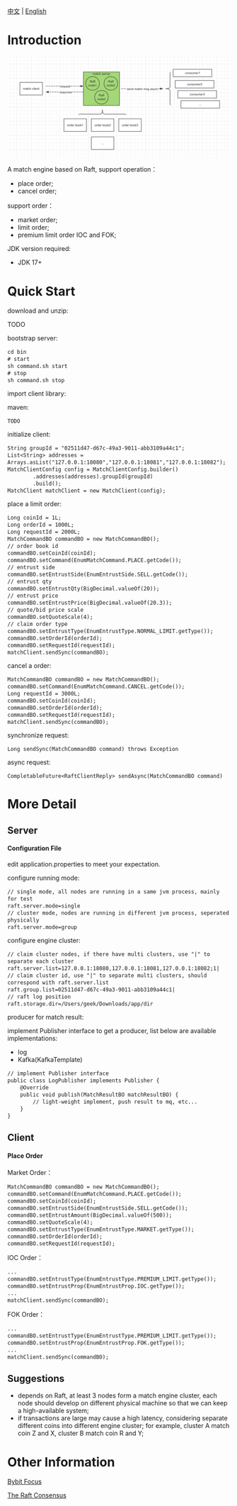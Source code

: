 [中文](README.md) | [English](README_EN.md)
# Introduction
![process.png](asset%2Fprocess.png)

A match engine based on Raft, support operation：
- place order;
- cancel order;

support order：
- market order;
- limit order;
- premium limit order IOC and FOK;

JDK version required:
- JDK 17+
# Quick Start
download and unzip:

TODO

bootstrap server:

```
cd bin
# start
sh command.sh start
# stop
sh command.sh stop
```

import client library:

maven:
```
TODO
```

initialize client:

```
String groupId = "02511d47-d67c-49a3-9011-abb3109a44c1";  
List<String> addresses = Arrays.asList("127.0.0.1:18080","127.0.0.1:18081","127.0.0.1:18082");  
MatchClientConfig config = MatchClientConfig.builder()  
        .addresses(addresses).groupId(groupId)  
        .build();  
MatchClient matchClient = new MatchClient(config);
```

place a limit order:
```
Long coinId = 1L;  
Long orderId = 1000L;
Long requestId = 2000L;
MatchCommandBO commandBO = new MatchCommandBO();  
// order book id
commandBO.setCoinId(coinId);  
commandBO.setCommand(EnumMatchCommand.PLACE.getCode());  
// entrust side
commandBO.setEntrustSide(EnumEntrustSide.SELL.getCode());  
// entrust qty
commandBO.setEntrustQty(BigDecimal.valueOf(20)); 
// entrust price
commandBO.setEntrustPrice(BigDecimal.valueOf(20.3));  
// quote/bid price scale
commandBO.setQuoteScale(4);
// claim order type
commandBO.setEntrustType(EnumEntrustType.NORMAL_LIMIT.getType());  
commandBO.setOrderId(orderId);  
commandBO.setRequestId(requestId);  
matchClient.sendSync(commandBO);
```

cancel a order:
```
MatchCommandBO commandBO = new MatchCommandBO();  
commandBO.setCommand(EnumMatchCommand.CANCEL.getCode());  
Long requestId = 3000L;  
commandBO.setCoinId(coinId);  
commandBO.setOrderId(orderId);  
commandBO.setRequestId(requestId);  
matchClient.sendSync(commandBO);
```

synchronize request:
```
Long sendSync(MatchCommandBO command) throws Exception
```

async request:
```
CompletableFuture<RaftClientReply> sendAsync(MatchCommandBO command)
```
# More Detail

## Server
#### Configuration File
edit application.properties to meet your expectation.

configure running mode:
```
// single mode, all nodes are running in a same jvm process, mainly for test
raft.server.mode=single
// cluster mode, nodes are running in different jvm process, seperated physically
raft.server.mode=group
```

configure engine cluster:
```
// claim cluster nodes, if there have multi clusters, use "|" to separate each cluster
raft.server.list=127.0.0.1:18080,127.0.0.1:18081,127.0.0.1:18082;1| 
// claim cluster id, use "|" to separate multi clusters, should correspond with raft.server.list
raft.group.list=02511d47-d67c-49a3-9011-abb3109a44c1|  
// raft log position
raft.storage.dir=/Users/geek/Downloads/app/dir
```

producer for match result:

implement Publisher interface to get a producer, list below are available implementations:
- log
- Kafka(KafkaTemplate)

```
// implement Publisher interface 
public class LogPublisher implements Publisher {  
    @Override  
    public void publish(MatchResultBO matchResultBO) {  
        // light-weight implement, push result to mq, etc...
    }  
}
```
## Client
#### Place Order

Market Order：
```
MatchCommandBO commandBO = new MatchCommandBO();  
commandBO.setCommand(EnumMatchCommand.PLACE.getCode());  
commandBO.setCoinId(coinId);  
commandBO.setEntrustSide(EnumEntrustSide.SELL.getCode());  
commandBO.setEntrustAmount(BigDecimal.valueOf(500));
commandBO.setQuoteScale(4);  
commandBO.setEntrustType(EnumEntrustType.MARKET.getType());  
commandBO.setOrderId(orderId);  
commandBO.setRequestId(requestId); 
```

IOC Order：
```
...
commandBO.setEntrustType(EnumEntrustType.PREMIUM_LIMIT.getType());  
commandBO.setEntrustProp(EnumEntrustProp.IOC.getType());  
... 
matchClient.sendSync(commandBO);
```

FOK Order：
```
...
commandBO.setEntrustType(EnumEntrustType.PREMIUM_LIMIT.getType());  
commandBO.setEntrustProp(EnumEntrustProp.FOK.getType());  
... 
matchClient.sendSync(commandBO);
```

## Suggestions
- depends on Raft, at least 3 nodes form a match engine cluster, each node should develop on different physical machine so that we can keep a high-available system;
- if transactions are large may cause a high latency, considering separate different coins into different engine cluster; for example, cluster A match coin Z and X, cluster B match coin R and Y;
# Other Information
[Bybit Focus](https://www.aicoin.com/article/128773.html)

[The Raft Consensus](https://raft.github.io/)